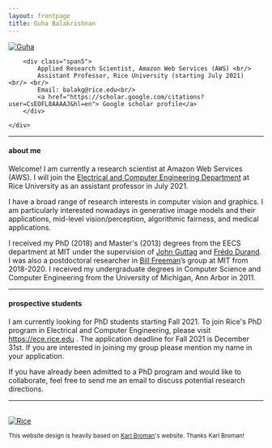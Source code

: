 ```yaml
---
layout: frontpage
title: Guha Balakrishnan
---
```


<div class="container">
    <div class="row-fluid">
        <div class="span2">
        <a href="../assets/headshot.png">
            <img src="../assets/headshot.png"
                  title="Guha" alt="Guha"/></a>
        </div>

        <div class="span5">
            Applied Research Scientist, Amazon Web Services (AWS) <br/>
            Assistant Professor, Rice University (starting July 2021) <br/> <br/>
            Email: balakg@rice.edu<br/>
            <a href="https://scholar.google.com/citations?user=CsEOFL8AAAAJ&hl=en"> Google scholar profile</a>
        </div>

    </div>
</div>

___

<h4><a name="about"></a>about me</h4>

Welcome! I am currently a research scientist at Amazon Web Services (AWS). I will join the <a href="https://eceweb.rice.edu/">Electrical and Computer Engineering Department</a> at Rice University as an assistant professor in July 2021. 

I have a broad range of research interests in computer vision and graphics. I am particularly interested nowadays in generative image models and their applications, mid-level vision/perception, algorithmic fairness, and medical applications.

I received my PhD (2018) and Master's (2013) degrees from the EECS department at MIT under the supervision of <a href="https://ddig.csail.mit.edu/">John Guttag</a> and <a href="http://people.csail.mit.edu/fredo/">Frédo Durand</a>. I was also a postdoctoral researcher in <a href="https://billf.mit.edu/">Bill Freeman</a>’s group at MIT from 2018-2020. I received my undergraduate degrees in Computer Science and Computer Engineering from the University of Michigan, Ann Arbor in 2011.

---

<h4><a name="prospective students"></a>prospective students</h4>

I am currently looking for PhD students starting Fall 2021. To join Rice's PhD program in Electrical and Computer Engineering, please visit <a href="https://ece.rice.edu/"> https://ece.rice.edu </a>. The application deadline for Fall 2021 is December 31st. If you are interested in joining my group please mention my name in your application.

If you have already been admitted to a PhD program and would like to collaborate, feel free to send me an email to discuss potential research directions.

---
<br/>

<a href="https://eceweb.rice.edu/">
       <img src="../assets/logo.png"
                  title="Rice" alt="Rice"/></a>

<small> This website design is heavily based on <a href="https://kbroman.org/"> Karl Broman</a>'s website. Thanks Karl Broman! </small>
